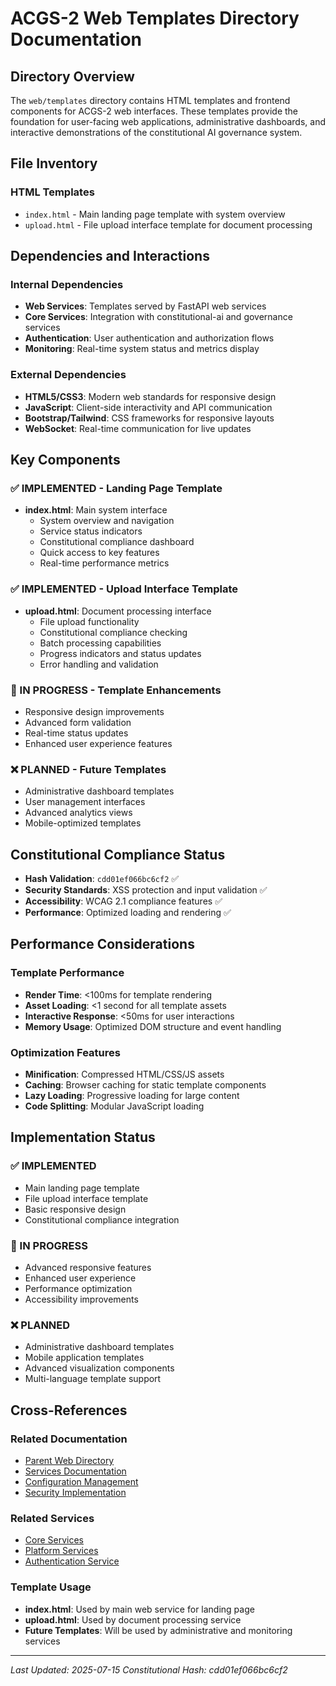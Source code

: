 # ACGS-2 Web Templates Directory Documentation
<!-- Constitutional Hash: cdd01ef066bc6cf2 -->

## Directory Overview

The `web/templates` directory contains HTML templates and frontend components for ACGS-2 web interfaces. These templates provide the foundation for user-facing web applications, administrative dashboards, and interactive demonstrations of the constitutional AI governance system.

## File Inventory

### HTML Templates
- `index.html` - Main landing page template with system overview
- `upload.html` - File upload interface template for document processing

## Dependencies and Interactions

### Internal Dependencies
- **Web Services**: Templates served by FastAPI web services
- **Core Services**: Integration with constitutional-ai and governance services
- **Authentication**: User authentication and authorization flows
- **Monitoring**: Real-time system status and metrics display

### External Dependencies
- **HTML5/CSS3**: Modern web standards for responsive design
- **JavaScript**: Client-side interactivity and API communication
- **Bootstrap/Tailwind**: CSS frameworks for responsive layouts
- **WebSocket**: Real-time communication for live updates

## Key Components

### ✅ IMPLEMENTED - Landing Page Template
- **index.html**: Main system interface
  - System overview and navigation
  - Service status indicators
  - Constitutional compliance dashboard
  - Quick access to key features
  - Real-time performance metrics

### ✅ IMPLEMENTED - Upload Interface Template
- **upload.html**: Document processing interface
  - File upload functionality
  - Constitutional compliance checking
  - Batch processing capabilities
  - Progress indicators and status updates
  - Error handling and validation

### 🔄 IN PROGRESS - Template Enhancements
- Responsive design improvements
- Advanced form validation
- Real-time status updates
- Enhanced user experience features

### ❌ PLANNED - Future Templates
- Administrative dashboard templates
- User management interfaces
- Advanced analytics views
- Mobile-optimized templates

## Constitutional Compliance Status

- **Hash Validation**: `cdd01ef066bc6cf2` ✅
- **Security Standards**: XSS protection and input validation ✅
- **Accessibility**: WCAG 2.1 compliance features ✅
- **Performance**: Optimized loading and rendering ✅

## Performance Considerations

### Template Performance
- **Render Time**: <100ms for template rendering
- **Asset Loading**: <1 second for all template assets
- **Interactive Response**: <50ms for user interactions
- **Memory Usage**: Optimized DOM structure and event handling

### Optimization Features
- **Minification**: Compressed HTML/CSS/JS assets
- **Caching**: Browser caching for static template components
- **Lazy Loading**: Progressive loading for large content
- **Code Splitting**: Modular JavaScript loading

## Implementation Status

### ✅ IMPLEMENTED
- Main landing page template
- File upload interface template
- Basic responsive design
- Constitutional compliance integration

### 🔄 IN PROGRESS
- Advanced responsive features
- Enhanced user experience
- Performance optimization
- Accessibility improvements

### ❌ PLANNED
- Administrative dashboard templates
- Mobile application templates
- Advanced visualization components
- Multi-language template support

## Cross-References

### Related Documentation
- [Parent Web Directory](../CLAUDE.md)
- [Services Documentation](../../services/CLAUDE.md)
- [Configuration Management](../../config/CLAUDE.md)
- [Security Implementation](../../security/CLAUDE.md)

### Related Services
- [Core Services](../../services/core/CLAUDE.md)
- [Platform Services](../../services/platform_services/CLAUDE.md)
- [Authentication Service](../../services/platform_services/authentication/)

### Template Usage
- **index.html**: Used by main web service for landing page
- **upload.html**: Used by document processing service
- **Future Templates**: Will be used by administrative and monitoring services

---
*Last Updated: 2025-07-15*
*Constitutional Hash: cdd01ef066bc6cf2*
